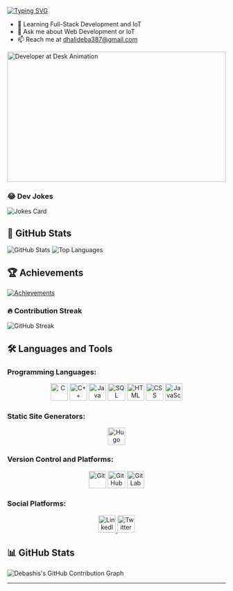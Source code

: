 
[![Typing SVG](https://readme-typing-svg.herokuapp.com?font=Fira+Code&size=22&pause=1000&color=FF5733&width=435&lines=Hi!+I'm+Debashis+Dhali;Crafting+Frontend+Experiences;Building+Web+Apps+with+Purpose;Exploring+IoT+Solutions)](https://git.io/typing-svg)

- 🌱 Learning Full-Stack Development and IoT
- 💬 Ask me about Web Development or IoT
- 📫 Reach me at dhalideba387@gmail.com

<img src="https://media.giphy.com/media/qgQUggAC3Pfv687qPC/giphy.gif" width="100%" height="300px" alt="Developer at Desk Animation">

### 😂 Dev Jokes
![Jokes Card](https://readme-jokes.vercel.app/api?theme=radical)

## 🌟 GitHub Stats
![GitHub Stats](https://github-readme-stats.vercel.app/api?username=DebashisDhali&show_icons=true&theme=radical)
![Top Languages](https://github-readme-stats.vercel.app/api/top-langs/?username=DebashisDhali&layout=compact&theme=radical)

## 🏆 Achievements
[![Achievements](https://github-profile-trophy.vercel.app/?username=DebashisDhali&theme=dracula)](https://github.com/ryo-ma/github-profile-trophy)

### 🔥 Contribution Streak
![GitHub Streak](https://streak-stats.demolab.com?user=DebashisDhali&theme=radical&hide_border=true)

## 🛠️ Languages and Tools

### Programming Languages:
<p align="center">
  <img src="https://cdn.jsdelivr.net/gh/devicons/devicon/icons/c/c-original.svg" alt="C" width="40" height="40"/>
  <img src="https://cdn.jsdelivr.net/gh/devicons/devicon/icons/cplusplus/cplusplus-original.svg" alt="C++" width="40" height="40"/>
  <img src="https://cdn.jsdelivr.net/gh/devicons/devicon/icons/java/java-original.svg" alt="Java" width="40" height="40"/>
  <img src="https://cdn.jsdelivr.net/gh/devicons/devicon/icons/mysql/mysql-original.svg" alt="SQL" width="40" height="40"/>
  <img src="https://cdn.jsdelivr.net/gh/devicons/devicon/icons/html5/html5-original.svg" alt="HTML" width="40" height="40"/>
  <img src="https://cdn.jsdelivr.net/gh/devicons/devicon/icons/css3/css3-original.svg" alt="CSS" width="40" height="40"/>
  <img src="https://cdn.jsdelivr.net/gh/devicons/devicon/icons/javascript/javascript-original.svg" alt="JavaScript" width="40" height="40"/>
</p>

### Static Site Generators:
<p align="center">
  <img src="https://cdn.jsdelivr.net/gh/devicons/devicon/icons/hugo/hugo-original.svg" alt="Hugo" width="40" height="40"/>
</p>

### Version Control and Platforms:
<p align="center">
  <img src="https://cdn.jsdelivr.net/gh/devicons/devicon/icons/git/git-original.svg" alt="Git" width="40" height="40"/>
  <img src="https://cdn.jsdelivr.net/gh/devicons/devicon/icons/github/github-original.svg" alt="GitHub" width="40" height="40"/>
  <img src="https://cdn.jsdelivr.net/gh/devicons/devicon/icons/gitlab/gitlab-original.svg" alt="GitLab" width="40" height="40"/>
</p>

### Social Platforms:
<p align="center">
  <a href="https://www.linkedin.com/in/debashis-dhali-3390442a0/" target="_blank">
    <img src="https://cdn.jsdelivr.net/gh/devicons/devicon/icons/linkedin/linkedin-original.svg" alt="LinkedIn" width="40" height="40"/>
  </a>
  <a href="https://x.com/dhali_deba2024" target="_blank">
    <img src="https://img.icons8.com/color/48/twitter--v1.png" alt="Twitter" width="40" height="40"/>
  </a>
</p>


## 📊 GitHub Stats

<!-- Contribution Graph -->
![Debashis's GitHub Contribution Graph](https://github-readme-activity-graph.vercel.app/graph?username=DebashisDhali&theme=github)

---


